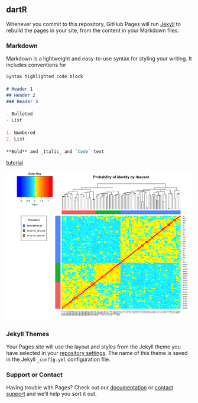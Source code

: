 ## dartR

Whenever you commit to this repository, GitHub Pages will run [Jekyll](https://jekyllrb.com/) to rebuild the pages in your site, from the content in your Markdown files.

### Markdown

Markdown is a lightweight and easy-to-use syntax for styling your writing. It includes conventions for

```markdown
Syntax highlighted code block

# Header 1
## Header 2
### Header 3

- Bulleted
- List

1. Numbered
2. List

**Bold** and _Italic_ and `Code` text


```
[tutorial](https://github.com/green-striped-gecko/dartR/blob/master/webpage/RStudio_Refresher.pdf)

![grm](https://github.com/green-striped-gecko/dartR/blob/master/webpage/GRM.png)

### Jekyll Themes

Your Pages site will use the layout and styles from the Jekyll theme you have selected in your [repository settings](https://github.com/green-striped-gecko/dartR/settings/pages). The name of this theme is saved in the Jekyll `_config.yml` configuration file.

### Support or Contact

Having trouble with Pages? Check out our [documentation](https://docs.github.com/categories/github-pages-basics/) or [contact support](https://support.github.com/contact) and we’ll help you sort it out.
